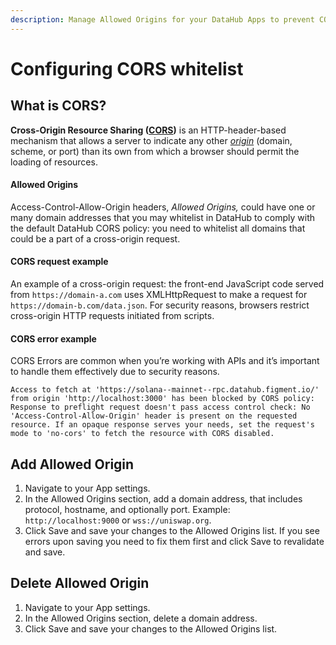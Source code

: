 ```yaml
---
description: Manage Allowed Origins for your DataHub Apps to prevent CORS errors
---
```


# Configuring CORS whitelist

## What is CORS?

**Cross-Origin Resource Sharing (**[**CORS**](https://developer.mozilla.org/en-US/docs/Glossary/CORS)**)** is an HTTP-header-based mechanism that allows a server to indicate any other [_origin_](https://developer.mozilla.org/en-US/docs/Glossary/Origin) (domain, scheme, or port) than its own from which a browser should permit the loading of resources.&#x20;

#### Allowed Origins

Access-Control-Allow-Origin headers, _Allowed Origins,_ could have one or many domain addresses that you may whitelist in DataHub to comply with the default DataHub CORS policy: you need to whitelist all domains that could be a part of a cross-origin request.

#### CORS request example

An example of a cross-origin request: the front-end JavaScript code served from `https://domain-a.com` uses XMLHttpRequest to make a request for `https://domain-b.com/data.json`. For security reasons, browsers restrict cross-origin HTTP requests initiated from scripts.&#x20;

#### CORS error example

CORS Errors are common when you’re working with APIs and it’s important to handle them effectively due to security reasons.

```shell
Access to fetch at 'https://solana--mainnet--rpc.datahub.figment.io/' 
from origin 'http://localhost:3000' has been blocked by CORS policy: 
Response to preflight request doesn't pass access control check: No 
'Access-Control-Allow-Origin' header is present on the requested 
resource. If an opaque response serves your needs, set the request's 
mode to 'no-cors' to fetch the resource with CORS disabled.
```

## **Add Allowed Origin**

1. Navigate to your App settings.
2. In the Allowed Origins section, add a domain address, that includes protocol, hostname, and optionally port. Example: `http://localhost:9000` or `wss://uniswap.org`.
3. Click Save and save your changes to the Allowed Origins list. If you see errors upon saving you need to fix them first and click Save to revalidate and save.

## **Delete Allowed Origin**

1. Navigate to your App settings.
2. In the Allowed Origins section, delete a domain address.
3. Click Save and save your changes to the Allowed Origins list.&#x20;
